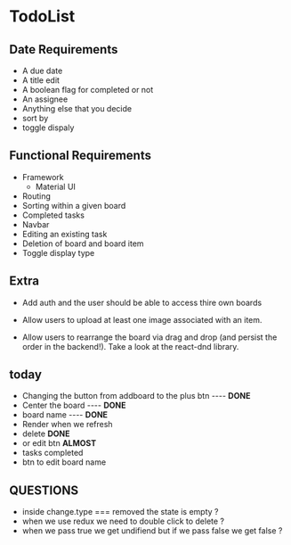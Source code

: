 # TodoList 

## Date Requirements

- A due date 
- A title  edit 
- A boolean flag for completed or not 
- An assignee 
- Anything else that you decide 
- sort by
- toggle dispaly

## Functional Requirements

- Framework 
    - Material UI 
- Routing 
- Sorting within a given board 
- Completed tasks 
- Navbar 
- Editing an existing task 
- Deletion of board and board item 
- Toggle display type 

## Extra
 - Add auth and the user should be able to access thire own boards 
 - Allow users to upload at least one image associated with an item.

 - Allow users to rearrange the board via drag and drop (and persist the order in the backend!). Take a look at the react-dnd library.

 ## today 
  - Changing the button from addboard to the plus btn ---- **DONE**
  - Center the board ---- **DONE**
  - board name ---- **DONE**
  - Render when we refresh  
  - delete **DONE** 
  - or edit btn **ALMOST**
  - tasks completed 
  - btn to edit board name

   ## QUESTIONS
   - inside change.type === removed the state is empty  ?
   - when we use redux we need to double click to delete ?
   - when we pass true we get undifiend but if we pass false we get false ?